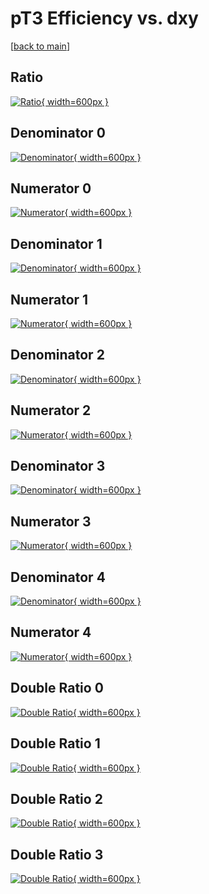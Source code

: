 # pT3 Efficiency vs. dxy

[[back to main](./)]



## Ratio

[![Ratio](../mtv/var/pT3_vtr_11_-1_eff_dxy.png){ width=600px }](../mtv/var/pT3_vtr_11_-1_eff_dxy.pdf)

## Denominator 0

[![Denominator](../mtv/den/pT3_vtr_11_-1_eff_dxy_den0.png){ width=600px }](../mtv/den/pT3_vtr_11_-1_eff_dxy_den0.pdf)

## Numerator 0

[![Numerator](../mtv/num/pT3_vtr_11_-1_eff_dxy_num0.png){ width=600px }](../mtv/num/pT3_vtr_11_-1_eff_dxy_num0.pdf)

## Denominator 1

[![Denominator](../mtv/den/pT3_vtr_11_-1_eff_dxy_den1.png){ width=600px }](../mtv/den/pT3_vtr_11_-1_eff_dxy_den1.pdf)

## Numerator 1

[![Numerator](../mtv/num/pT3_vtr_11_-1_eff_dxy_num1.png){ width=600px }](../mtv/num/pT3_vtr_11_-1_eff_dxy_num1.pdf)

## Denominator 2

[![Denominator](../mtv/den/pT3_vtr_11_-1_eff_dxy_den2.png){ width=600px }](../mtv/den/pT3_vtr_11_-1_eff_dxy_den2.pdf)

## Numerator 2

[![Numerator](../mtv/num/pT3_vtr_11_-1_eff_dxy_num2.png){ width=600px }](../mtv/num/pT3_vtr_11_-1_eff_dxy_num2.pdf)

## Denominator 3

[![Denominator](../mtv/den/pT3_vtr_11_-1_eff_dxy_den3.png){ width=600px }](../mtv/den/pT3_vtr_11_-1_eff_dxy_den3.pdf)

## Numerator 3

[![Numerator](../mtv/num/pT3_vtr_11_-1_eff_dxy_num3.png){ width=600px }](../mtv/num/pT3_vtr_11_-1_eff_dxy_num3.pdf)

## Denominator 4

[![Denominator](../mtv/den/pT3_vtr_11_-1_eff_dxy_den4.png){ width=600px }](../mtv/den/pT3_vtr_11_-1_eff_dxy_den4.pdf)

## Numerator 4

[![Numerator](../mtv/num/pT3_vtr_11_-1_eff_dxy_num4.png){ width=600px }](../mtv/num/pT3_vtr_11_-1_eff_dxy_num4.pdf)

## Double Ratio 0

[![Double Ratio](../mtv/ratio/pT3_vtr_11_-1_eff_dxy_ratio0.png){ width=600px }](../mtv/ratio/pT3_vtr_11_-1_eff_dxy_ratio0.pdf)

## Double Ratio 1

[![Double Ratio](../mtv/ratio/pT3_vtr_11_-1_eff_dxy_ratio1.png){ width=600px }](../mtv/ratio/pT3_vtr_11_-1_eff_dxy_ratio1.pdf)

## Double Ratio 2

[![Double Ratio](../mtv/ratio/pT3_vtr_11_-1_eff_dxy_ratio2.png){ width=600px }](../mtv/ratio/pT3_vtr_11_-1_eff_dxy_ratio2.pdf)

## Double Ratio 3

[![Double Ratio](../mtv/ratio/pT3_vtr_11_-1_eff_dxy_ratio3.png){ width=600px }](../mtv/ratio/pT3_vtr_11_-1_eff_dxy_ratio3.pdf)

